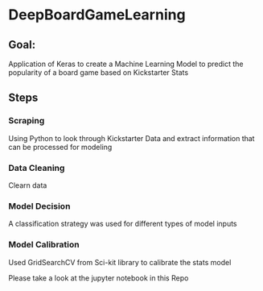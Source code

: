 # DeepBoardGameLearning

## Goal:

Application of Keras to create a Machine Learning Model to predict the popularity of a board game based on Kickstarter Stats

## Steps 

### Scraping

Using Python to look through Kickstarter Data and extract information that can be processed for modeling

### Data Cleaning

Clearn data

### Model Decision

A classification strategy was used for different types of model inputs


### Model Calibration

Used GridSearchCV from Sci-kit library to calibrate the stats model

Please take a look at the jupyter notebook in this Repo
